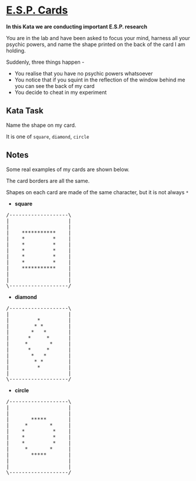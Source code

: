 # [E.S.P.  Cards](https://www.codewars.com/kata/esp-cards "https://www.codewars.com/kata/596ef174e4cab6813600004d")

**In this Kata we are conducting important E.S.P. research**

You are in the lab and have been asked to focus your mind, harness all your psychic powers, and name the shape printed on the back of the card I am holding.

Suddenly, three things happen -
 * You realise that you have no psychic powers whatsoever
 * You notice that if you squint in the reflection of the window behind me you can see the back of my card
 * You decide to cheat in my experiment

## Kata Task

Name the shape on my card.

It is one of ```square```, ```diamond```, ```circle```


## Notes

Some real examples of my cards are shown below.

The card borders are all the same.

Shapes on each card are made of the same character, but it is not always ```*```


* **square**
<pre>
/-------------------\
|                   |
|                   |
|    ***********    |
|    *         *    |
|    *         *    |
|    *         *    |
|    *         *    |
|    *         *    |
|    ***********    |
|                   |
|                   |
\-------------------/
</pre>


* **diamond**
<pre>
/-------------------\
|                   |
|         *         |
|        * *        |
|       *   *       |
|      *     *      | 
|     *       *     | 
|      *     *      |
|       *   *       |
|        * *        |
|         *         |
|                   |
\-------------------/
</pre>


* **circle**
<pre>
/-------------------\
|                   |
|                   |
|       *****       |
|     *       *     |
|    *         *    |
|    *         *    |
|    *         *    |
|     *       *     |
|       *****       |
|                   |
|                   |
\-------------------/
</pre>

